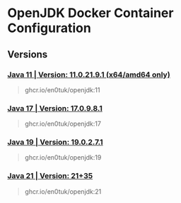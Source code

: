 # OpenJDK Docker Container Configuration

## Versions

### [Java 11 | Version: 11.0.21.9.1 (x64/amd64 only)](https://github.com/vega-network-main/java-docker-images/tree/main/OpenJDK/11)
> ghcr.io/en0tuk/openjdk:11

### [Java 17 | Version: 17.0.9.8.1](https://github.com/vega-network-main/java-docker-images/tree/main/OpenJDK/17)
> ghcr.io/en0tuk/openjdk:17

### [Java 19 | Version: 19.0.2.7.1](https://github.com/vega-network-main/java-docker-images/tree/main/OpenJDK/19)
> ghcr.io/en0tuk/openjdk:19

### [Java 21 | Version: 21+35](https://github.com/vega-network-main/java-docker-images/tree/main/OpenJDK/21)
> ghcr.io/en0tuk/openjdk:21
